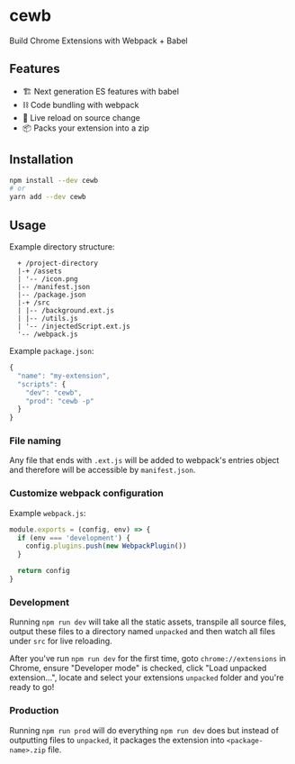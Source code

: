 # cewb
Build Chrome Extensions with Webpack + Babel 

## Features

- 🏗 Next generation ES features with babel
- ⛓ Code bundling with webpack 
- 🔁 Live reload on source change
- 📦 Packs your extension into a zip

## Installation

```sh
npm install --dev cewb
# or
yarn add --dev cewb
```

## Usage

Example directory structure:

```
  + /project-directory
  |-+ /assets
  | '-- /icon.png
  |-- /manifest.json
  |-- /package.json
  |-+ /src
  | |-- /background.ext.js
  | |-- /utils.js
  | '-- /injectedScript.ext.js
  '-- /webpack.js
```

Example `package.json`:  

```js
{
  "name": "my-extension",
  "scripts": {
    "dev": "cewb",
    "prod": "cewb -p"
  }
}
```

### File naming

Any file that ends with `.ext.js` will be added to webpack's entries object and therefore will be accessible by `manifest.json`. 

### Customize webpack configuration

Example `webpack.js`:

```js
module.exports = (config, env) => {
  if (env === 'development') {
    config.plugins.push(new WebpackPlugin())
  }

  return config
}
```

### Development

Running `npm run dev` will take all the static assets, transpile all source files, output these files to a directory named `unpacked` and then watch all files under `src` for live reloading.

After you've run `npm run dev` for the first time, goto `chrome://extensions` in Chrome, ensure "Developer mode" is checked, click "Load unpacked extension...", locate and select your extensions `unpacked` folder and you're ready to go!

### Production

Running `npm run prod` will do everything `npm run dev` does but instead of outputting files to `unpacked`, it packages the extension into `<package-name>.zip` file. 

